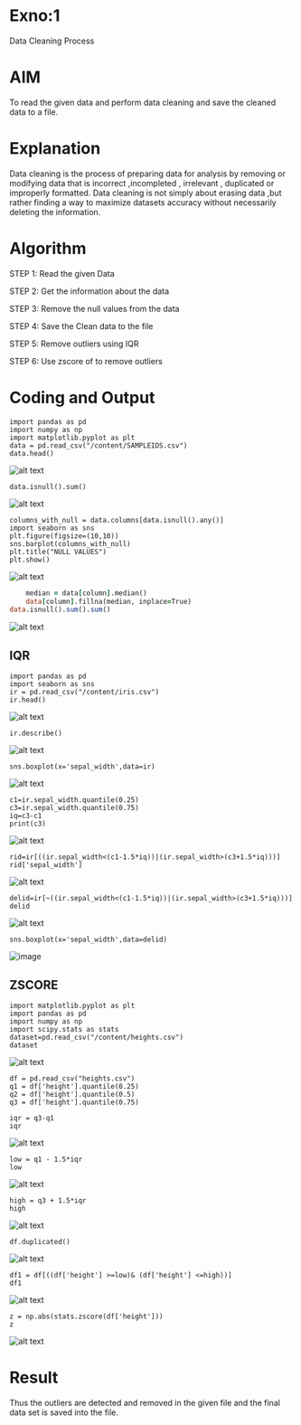 # Exno:1
Data Cleaning Process

# AIM
To read the given data and perform data cleaning and save the cleaned data to a file.

# Explanation
Data cleaning is the process of preparing data for analysis by removing or modifying data that is incorrect ,incompleted , irrelevant , duplicated or improperly formatted. Data cleaning is not simply about erasing data ,but rather finding a way to maximize datasets accuracy without necessarily deleting the information.

# Algorithm
STEP 1: Read the given Data

STEP 2: Get the information about the data

STEP 3: Remove the null values from the data

STEP 4: Save the Clean data to the file

STEP 5: Remove outliers using IQR

STEP 6: Use zscore of to remove outliers

# Coding and Output
```
import pandas as pd
import numpy as np
import matplotlib.pyplot as plt
data = pd.read_csv("/content/SAMPLEIDS.csv")
data.head()
```
![alt text](image.png)
```data = pd.get_dummies(data)
data.isnull().sum()
```
![alt text](image-1.png)

```
columns_with_null = data.columns[data.isnull().any()]
import seaborn as sns
plt.figure(figsize=(10,10))
sns.barplot(columns_with_null)
plt.title("NULL VALUES")
plt.show()
```
![alt text](image-2.png)

```for column in columns_with_null:
    median = data[column].median()  
    data[column].fillna(median, inplace=True)
data.isnull().sum().sum()
```
![alt text](image-3.png)

## IQR
```
import pandas as pd
import seaborn as sns
ir = pd.read_csv("/content/iris.csv")
ir.head()
```
![alt text](image-4.png)

```
ir.describe()
```
![alt text](image-5.png)

```
sns.boxplot(x='sepal_width',data=ir)
```
![alt text](image-6.png)

```
c1=ir.sepal_width.quantile(0.25)
c3=ir.sepal_width.quantile(0.75)
iq=c3-c1
print(c3)
```
![alt text](image-7.png)

```
rid=ir[((ir.sepal_width<(c1-1.5*iq))|(ir.sepal_width>(c3+1.5*iq)))]
rid['sepal_width']
```
![alt text](image-8.png)

```
delid=ir[~((ir.sepal_width<(c1-1.5*iq))|(ir.sepal_width>(c3+1.5*iq)))]
delid
```
![alt text](image-9.png)

```
sns.boxplot(x='sepal_width',data=delid)
```
![image](https://github.com/MeethaPrabhu/exno1/assets/119401038/15039a67-a808-453d-b085-563d5a77c054)


## ZSCORE
```
import matplotlib.pyplot as plt
import pandas as pd
import numpy as np
import scipy.stats as stats
dataset=pd.read_csv("/content/heights.csv")
dataset
```
![alt text](image-11.png)

```
df = pd.read_csv("heights.csv")
q1 = df['height'].quantile(0.25)
q2 = df['height'].quantile(0.5)
q3 = df['height'].quantile(0.75)
```
```
iqr = q3-q1
iqr
```
![alt text](image-12.png)

```
low = q1 - 1.5*iqr
low
```
![alt text](image-13.png)

```
high = q3 + 1.5*iqr
high
```
![alt text](image-14.png)

```
df.duplicated()
```
![alt text](image-15.png)

```
df1 = df[((df['height'] >=low)& (df['height'] <=high))]
df1
```
![alt text](image-16.png)

```
z = np.abs(stats.zscore(df['height']))
z
```
![alt text](image-17.png)

# Result
Thus the outliers are detected and removed in the given file and the final data set is saved into the file.
